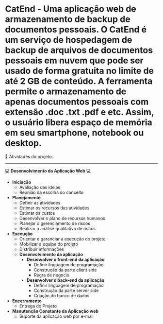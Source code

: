 # CatEnd - Uma aplicação web de armazenamento de backup de documentos pessoais. O CatEnd é um serviço de hospedagem de backup de arquivos de documentos pessoais em nuvem que pode ser usado de forma gratuita no limite de até 2 GB de conteúdo. A ferramenta permite o armazenamento de apenas documentos pessoais com extensão .doc .txt .pdf e etc. Assim, o usuário libera espaço de memória em seu smartphone, notebook ou desktop.

📝 Atividades do projeto:

---

💻 **Desenvolvimento da Aplicação Web** 💻

- **Iniciação**
    - Avaliação das ideias
    - Reunião da escolha do conceito
- **Planejamento**
    - Definir as atividades
    - Estimar os recursos das atividades
    - Estimar os custos
    - Desenvolver o plano de recursos humanos
    - Planejar o gerenciamento de riscos
    - Realizar a análise qualitativa de riscos
- **Execução**
    - Orientar e gerenciar a execução do projeto
    - Mobilizar a equipe do projeto
    - Distribuir informações
    - **Desenvolvimento da aplicação**
        - **Desenvolver o front-end da aplicação**
            - Definir linguagem de programação
            - Construção da parte client side
            - Regra de negocio
        - **Desenvolver o back-end da aplicação**
            - Definir linguagem de programação
            - Construção da parte server side
            - Criação do banco de dados
- **Encerramento**
    - Entrega do Projeto
- **Manutenção Constante da Aplicação web**
    - Suporte da aplicação web por e-mail

